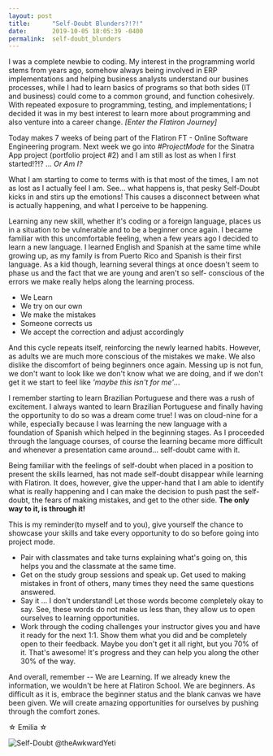 ```yaml
---
layout: post
title:      "Self-Doubt Blunders?!?!"
date:       2019-10-05 18:05:39 -0400
permalink:  self-doubt_blunders
---
```


I was a complete newbie to coding.  My interest in the programming world stems from years ago, somehow always being involved in ERP implementations and helping business analysts understand our busines processes, while I had to learn basics of programs so that both sides (IT and business) could come to a common ground, and function cohesively.  With repeated exposure to programming, testing, and implementations; I decided it was in my best interest to learn more about programming and also venture into a career change. *[Enter the Flatiron Journey]*

Today makes 7 weeks of being part of the Flatiron FT - Online Software Engineering program.  Next week we go into *#ProjectMode* for the Sinatra App project (portfolio project #2) and I am still as lost as when I first started!?!? 
   ... *Or Am I?*
	 
What I am starting to come to terms with is that most of the times, I am not as lost as I actually feel I am.  See... what happens is, that pesky Self-Doubt kicks in and stirs up the emotions! This causes a disconnect between what is actually happening, and what I perceive to be happening.

Learning any new skill, whether it's coding or a foreign language, places us in a situation to be vulnerable and to be a beginner once again.  I became familiar with this uncomfortable feeling, when a few years ago I decided to learn a new language.  I learned English and Spanish at the same time while growing up, as my family is from Puerto Rico and Spanish is their first language.  As a kid though, learning several things at once doesn't seem to phase us and the fact that we are young and aren't so self- conscious of the errors we make really helps along the learning process.

* We Learn
* We try on our own
* We make the mistakes
* Someone corrects us
* We accept the correction and adjust accordingly

And this cycle repeats itself, reinforcing the newly learned habits.  However, as adults we are much more conscious of the mistakes we make.  We also dislike the discomfort of being beginners once again. Messing up is not fun, we don't want to look like we don't know what we are doing, and if we don't get it we start to feel like *'maybe this isn't for me'*...

I remember starting to learn Brazilian Portuguese and there was a rush of excitement.  I always wanted to learn Brazilian Portuguese and finally having the opportunity to do so was a dream come true!  I was on cloud-nine for a while, especially because I was learning the new language with a foundation of Spanish which helped in the beginning stages.  As I proceeded through the language courses, of course the learning became more difficult and whenever a presentation came around... self-doubt came with it.

Being familiar with the feelings of self-doubt when placed in a position to present the skills learned, has not made self-doubt disappear while learning with Flatiron.  It does, however, give the upper-hand that I am able to identify what is really happening and I can make the decision to push past the self-doubt, the fears of making mistakes, and get to the other side.  **The only way to it, is through it!**

This is my reminder(to myself and to you), give yourself the chance to showcase your skills and take every opportunity to do so before going into project mode.  
* Pair with classmates and take turns explaining what's going on, this helps you and the classmate at the same time.  
* Get on the study group sessions and speak up.  Get used to making mistakes in front of others, many times they need the same questions answered.
* Say it ...  I don't understand!  Let those words become completely okay to say.  See, these words do not make us less than, they allow us to open ourselves to learning opportunities.
* Work through the coding challenges your instructor gives you and have it ready for the next 1:1.  Show them what you did and be completely open to their feedback.  Maybe you don't get it all right, but you 70% of it.  That's awesome!  It's progress and they can help you along the other 30% of the way.

And overall, remember -- We are Learning.  If we already knew the information, we wouldn't be here at Flatiron School.  We are beginners.  As difficult as it is, embrace the beginner status and the blank canvas we have been given.  We will create amazing opportunities for ourselves by pushing through the comfort zones.


☆ Emilia ☆




![Self-Doubt @theAwkwardYeti](https://smile904.fm/wp-content/uploads/2019/08/self-doubt.jpeg)


